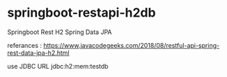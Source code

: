 # springboot-restapi-h2db
Springboot Rest H2 Spring Data JPA

referances :
https://www.javacodegeeks.com/2018/08/restful-api-spring-rest-data-jpa-h2.html

use JDBC URL jdbc:h2:mem:testdb
